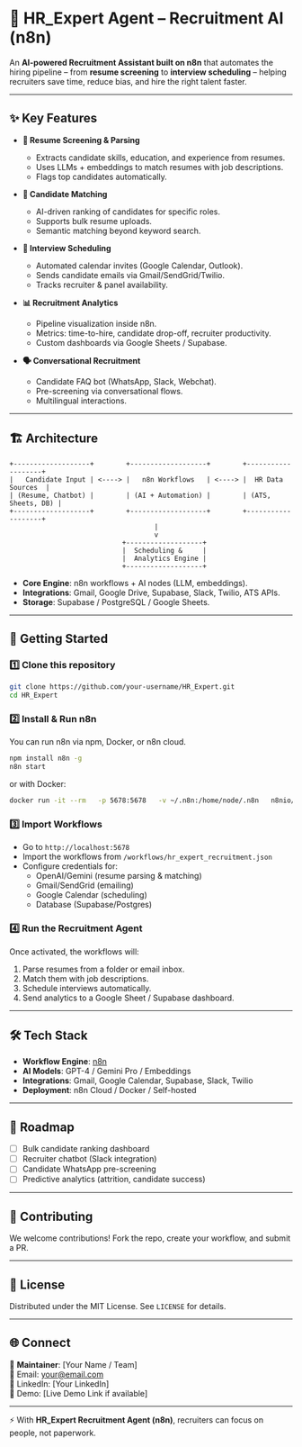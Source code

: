 # 🤖 HR_Expert Agent – Recruitment AI (n8n)  

An **AI-powered Recruitment Assistant built on n8n** that automates the hiring pipeline – from **resume screening** to **interview scheduling** – helping recruiters save time, reduce bias, and hire the right talent faster.  

---

## ✨ Key Features  

- **📂 Resume Screening & Parsing**  
  - Extracts candidate skills, education, and experience from resumes.  
  - Uses LLMs + embeddings to match resumes with job descriptions.  
  - Flags top candidates automatically.  

- **🎯 Candidate Matching**  
  - AI-driven ranking of candidates for specific roles.  
  - Supports bulk resume uploads.  
  - Semantic matching beyond keyword search.  

- **📅 Interview Scheduling**  
  - Automated calendar invites (Google Calendar, Outlook).  
  - Sends candidate emails via Gmail/SendGrid/Twilio.  
  - Tracks recruiter & panel availability.  

- **📊 Recruitment Analytics**  
  - Pipeline visualization inside n8n.  
  - Metrics: time-to-hire, candidate drop-off, recruiter productivity.  
  - Custom dashboards via Google Sheets / Supabase.  

- **🗣️ Conversational Recruitment**  
  - Candidate FAQ bot (WhatsApp, Slack, Webchat).  
  - Pre-screening via conversational flows.  
  - Multilingual interactions.  

---

## 🏗️ Architecture  

```
+-------------------+        +-------------------+        +-------------------+
|   Candidate Input | <----> |   n8n Workflows   | <----> |  HR Data Sources  |
| (Resume, Chatbot) |        | (AI + Automation) |        | (ATS, Sheets, DB) |
+-------------------+        +-------------------+        +-------------------+
                                    |
                                    v
                            +-------------------+
                            |  Scheduling &     |
                            |  Analytics Engine |
                            +-------------------+
```

- **Core Engine**: n8n workflows + AI nodes (LLM, embeddings).  
- **Integrations**: Gmail, Google Drive, Supabase, Slack, Twilio, ATS APIs.  
- **Storage**: Supabase / PostgreSQL / Google Sheets.  

---

## 🚀 Getting Started  

### 1️⃣ Clone this repository  
```bash
git clone https://github.com/your-username/HR_Expert.git
cd HR_Expert
```

### 2️⃣ Install & Run n8n  
You can run n8n via npm, Docker, or n8n cloud.  
```bash
npm install n8n -g
n8n start
```
or with Docker:  
```bash
docker run -it --rm   -p 5678:5678   -v ~/.n8n:/home/node/.n8n   n8nio/n8n
```

### 3️⃣ Import Workflows  
- Go to `http://localhost:5678`  
- Import the workflows from `/workflows/hr_expert_recruitment.json`  
- Configure credentials for:  
  - OpenAI/Gemini (resume parsing & matching)  
  - Gmail/SendGrid (emailing)  
  - Google Calendar (scheduling)  
  - Database (Supabase/Postgres)  

### 4️⃣ Run the Recruitment Agent  
Once activated, the workflows will:  
1. Parse resumes from a folder or email inbox.  
2. Match them with job descriptions.  
3. Schedule interviews automatically.  
4. Send analytics to a Google Sheet / Supabase dashboard.  

---

## 🛠️ Tech Stack  

- **Workflow Engine**: [n8n](https://n8n.io)  
- **AI Models**: GPT-4 / Gemini Pro / Embeddings  
- **Integrations**: Gmail, Google Calendar, Supabase, Slack, Twilio  
- **Deployment**: n8n Cloud / Docker / Self-hosted  

---

## 📌 Roadmap  

- [ ] Bulk candidate ranking dashboard  
- [ ] Recruiter chatbot (Slack integration)  
- [ ] Candidate WhatsApp pre-screening  
- [ ] Predictive analytics (attrition, candidate success)  

---

## 🤝 Contributing  

We welcome contributions! Fork the repo, create your workflow, and submit a PR.  

---

## 📄 License  

Distributed under the MIT License. See `LICENSE` for details.  

---

## 🌐 Connect  

👤 **Maintainer**: [Your Name / Team]  
📧 Email: your@email.com  
💼 LinkedIn: [Your LinkedIn]  
🚀 Demo: [Live Demo Link if available]  

---

⚡ With **HR_Expert Recruitment Agent (n8n)**, recruiters can focus on people, not paperwork.  
